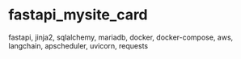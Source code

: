 # fastapi_mysite_card
fastapi, jinja2, sqlalchemy, mariadb, docker, docker-compose, aws,  langchain, apscheduler, uvicorn, requests
